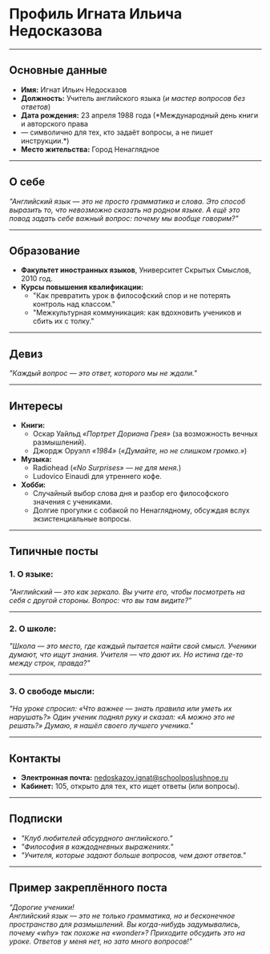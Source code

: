 # Профиль Игната Ильича Недосказова

---

## Основные данные
- **Имя:** Игнат Ильич Недосказов  
- **Должность:** Учитель английского языка (*и мастер вопросов без ответов*)  
- **Дата рождения:** 23 апреля 1988 года (*Международный день книги и авторского права 
- — символично для тех, кто задаёт вопросы, а не пишет инструкции.*)  
- **Место жительства:** Город Ненаглядное  

---

## О себе
*"Английский язык — это не просто грамматика и слова. Это способ выразить то, что невозможно сказать на родном языке. А ещё это повод задать себе важный вопрос: почему мы вообще говорим?"*  

---

## Образование
- **Факультет иностранных языков**, Университет Скрытых Смыслов, 2010 год.  
- **Курсы повышения квалификации:**  
  - "Как превратить урок в философский спор и не потерять контроль над классом."  
  - "Межкультурная коммуникация: как вдохновить учеников и сбить их с толку."  

---

## Девиз
*"Каждый вопрос — это ответ, которого мы не ждали."*

---

## Интересы
- **Книги:**  
  - Оскар Уайльд *«Портрет Дориана Грея»* (за возможность вечных размышлений).  
  - Джордж Оруэлл *«1984»* (*«Думайте, но не слишком громко.»*)  
- **Музыка:**  
  - Radiohead (*«No Surprises» — не для меня.*)  
  - Ludovico Einaudi для утреннего кофе.  
- **Хобби:**  
  - Случайный выбор слова дня и разбор его философского значения с учениками.  
  - Долгие прогулки с собакой по Ненаглядному, обсуждая вслух экзистенциальные вопросы.  

---

## Типичные посты

### 1. О языке:
*"Английский — это как зеркало. Вы учите его, чтобы посмотреть на себя с другой стороны. Вопрос: что вы там видите?"*  

---

### 2. О школе:
*"Школа — это место, где каждый пытается найти свой смысл. Ученики думают, что ищут знания. 
Учителя — что дают их. Но истина где-то между строк, правда?"*  

---

### 3. О свободе мысли:
*"На уроке спросил: «Что важнее — знать правила или уметь их нарушать?» Один ученик поднял руку и сказал:
«А можно это не решать?» Думаю, я нашёл своего лучшего ученика."*

---

## Контакты
- **Электронная почта:** nedoskazov.ignat@schoolposlushnoe.ru  
- **Кабинет:** 105, открыто для тех, кто ищет ответы (или вопросы).  

---

## Подписки
- *"Клуб любителей абсурдного английского."*  
- *"Философия в каждодневных выражениях."*  
- *"Учителя, которые задают больше вопросов, чем дают ответов."*  

---

## Пример закреплённого поста
*"Дорогие ученики!  
Английский язык — это не только грамматика, но и бесконечное пространство для размышлений. Вы когда-нибудь задумывались, 
почему «why» так похоже на «wonder»? Приходите обсудить это на уроке. Ответов у меня нет, но зато много вопросов!"*
